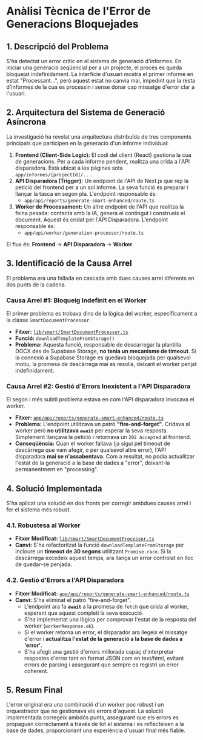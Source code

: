 # Anàlisi Tècnica de l'Error de Generacions Bloquejades

## 1. Descripció del Problema

S'ha detectat un error crític en el sistema de generació d'informes. En iniciar una generació seqüencial per a un projecte, el procés es queda bloquejat indefinidament. La interfície d'usuari mostra el primer informe en estat "Processant...", però aquest estat no canvia mai, impedint que la resta d'informes de la cua es processin i sense donar cap missatge d'error clar a l'usuari.

## 2. Arquitectura del Sistema de Generació Asíncrona

La investigació ha revelat una arquitectura distribuïda de tres components principals que participen en la generació d'un informe individual:

1.  **Frontend (Client-Side Logic):** El codi del client (React) gestiona la cua de generacions. Per a cada informe pendent, realitza una crida a l'API disparadora. Està ubicat a les pàgines sota `app/informes/[projectId]/...`.
2.  **API Disparadora (Trigger):** Un endpoint de l'API de Next.js que rep la petició del frontend per a un sol informe. La seva funció és preparar i llançar la tasca en segon pla. L'endpoint responsable és:
    *   `app/api/reports/generate-smart-enhanced/route.ts`
3.  **Worker de Processament:** Un altre endpoint de l'API que realitza la feina pesada: contacta amb la IA, genera el contingut i construeix el document. Aquest és cridat per l'API Disparadora. L'endpoint responsable és:
    *   `app/api/worker/generation-processor/route.ts`

El flux és: **Frontend** -> **API Disparadora** -> **Worker**.

## 3. Identificació de la Causa Arrel

El problema era una fallada en cascada amb dues causes arrel diferents en dos punts de la cadena.

### Causa Arrel #1: Bloqueig Indefinit en el Worker

El primer problema es trobava dins de la lògica del worker, específicament a la classe `SmartDocumentProcessor`.

*   **Fitxer:** [`lib/smart/SmartDocumentProcessor.ts`](lib/smart/SmartDocumentProcessor.ts:752)
*   **Funció:** `downloadTemplateFromStorage()`
*   **Problema:** Aquesta funció, responsable de descarregar la plantilla DOCX des de Supabase Storage, **no tenia un mecanisme de timeout**. Si la connexió a Supabase Storage es quedava bloquejada per qualsevol motiu, la promesa de descàrrega mai es resolia, deixant el worker penjat indefinidament.

### Causa Arrel #2: Gestió d'Errors Inexistent a l'API Disparadora

El segon i més subtil problema estava en com l'API disparadora invocava el worker.

*   **Fitxer:** [`app/api/reports/generate-smart-enhanced/route.ts`](app/api/reports/generate-smart-enhanced/route.ts)
*   **Problema:** L'endpoint utilitzava un patró **"fire-and-forget"**. Cridava al worker però **no utilitzava `await`** per esperar la seva resposta. Simplement llançava la petició i retornava un `202 Accepted` al frontend.
*   **Conseqüència:** Quan el worker fallava (ja sigui pel timeout de descàrrega que vam afegir, o per qualsevol altre error), l'API disparadora **mai se n'assabentava**. Com a resultat, no podia actualitzar l'estat de la generació a la base de dades a "error", deixant-la permanentment en "processing".

## 4. Solució Implementada

S'ha aplicat una solució en dos fronts per corregir ambdues causes arrel i fer el sistema més robust.

### 4.1. Robustesa al Worker

*   **Fitxer Modificat:** [`lib/smart/SmartDocumentProcessor.ts`](lib/smart/SmartDocumentProcessor.ts:752)
*   **Canvi:** S'ha refactoritzat la funció `downloadTemplateFromStorage` per incloure un **timeout de 30 segons** utilitzant `Promise.race`. Si la descàrrega excedeix aquest temps, ara llança un error controlat en lloc de quedar-se penjada.

### 4.2. Gestió d'Errors a l'API Disparadora

*   **Fitxer Modificat:** [`app/api/reports/generate-smart-enhanced/route.ts`](app/api/reports/generate-smart-enhanced/route.ts)
*   **Canvi:** S'ha eliminat el patró "fire-and-forget".
    *   L'endpoint ara fa **`await`** a la promesa de `fetch` que crida al worker, esperant que aquest completi la seva execució.
    *   S'ha implementat una lògica per comprovar l'estat de la resposta del worker (`workerResponse.ok`).
    *   Si el worker retorna un error, el disparador ara llegeix el missatge d'error i **actualitza l'estat de la generació a la base de dades a 'error'**.
    *   S'ha afegit una gestió d'errors millorada capaç d'interpretar respostes d'error tant en format JSON com en text/html, evitant errors de parsing i assegurant que sempre es registri un error coherent.

## 5. Resum Final

L'error original era una combinació d'un worker poc robust i un orquestrador que no gestionava els errors d'aquest. La solució implementada corregeix ambdós punts, assegurant que els errors es propaguen correctament a través de tot el sistema i es reflecteixen a la base de dades, proporcionant una experiència d'usuari final més fiable.